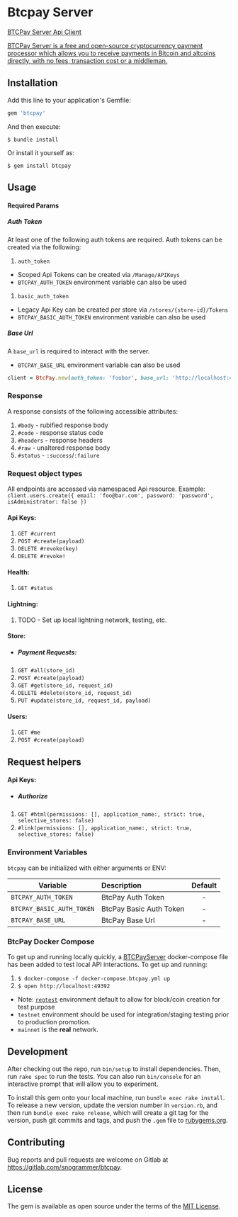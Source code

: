 # Btcpay Server

[BTCPay Server Api Client](https://btcpayserver.org/)

[BTCPay Server is a free and open-source cryptocurrency payment processor which allows you to receive payments in Bitcoin and altcoins directly, with no fees, transaction cost or a middleman.](https://docs.btcpayserver.org/API/Greenfield/v1/)

## Installation

Add this line to your application's Gemfile:

```ruby
gem 'btcpay'
```

And then execute:

    $ bundle install

Or install it yourself as:

    $ gem install btcpay

## Usage

#### Required Params

##### Auth Token

At least one of the following auth tokens are required. Auth tokens can be created via the following:

1. `auth_token`
  - Scoped Api Tokens can be created via `/Manage/APIKeys`
  - `BTCPAY_AUTH_TOKEN` environment variable can also be used
1. `basic_auth_token`
  - Legacy Api Key can be created per store via `/stores/{store-id}/Tokens`
  - `BTCPAY_BASIC_AUTH_TOKEN` environment variable can also be used

##### Base Url

A `base_url` is required to interact with the server.
  - `BTCPAY_BASE_URL` environment variable can also be used

```ruby
client = BtcPay.new(auth_token: 'foobar', base_url: 'http://localhost:49392')
```

### Response

A response consists of the following accessible attributes:

1. `#body` - rubified response body
1. `#code` - response status code
1. `#headers` - response headers
1. `#raw` - unaltered response body
1. `#status` - `:success`/`:failure`

### Request object types

All endpoints are accessed via namespaced Api resource. Example: `client.users.create({ email: 'foo@bar.com', password: 'password', isAdministrator: false })`

#### Api Keys:

1. `GET #current`
1. `POST #create(payload)`
1. `DELETE #revoke(key)`
1. `DELETE #revoke!`

#### Health:

1. `GET #status`

#### Lightning:

1. TODO - Set up local lightning network, testing, etc.

#### Store:

- ##### Payment Requests:

1. `GET #all(store_id)`
1. `POST #create(payload)`
1. `GET #get(store_id, request_id)`
1. `DELETE #delete(store_id, request_id)`
1. `PUT #update(store_id, request_id, payload)`

#### Users:

1. `GET #me`
1. `POST #create(payload)`

## Request helpers

#### Api Keys:

- ##### Authorize

1. `GET #html(permissions: [], application_name:, strict: true, selective_stores: false)`
1. `#link(permissions: [], application_name:, strict: true, selective_stores: false)`

### Environment Variables

`btcpay` can be initialized with either arguments or ENV:

| Variable                  |  Description            | Default  |
| --------------------------|:------------------------|:--------:|
| `BTCPAY_AUTH_TOKEN`       | BtcPay Auth Token       |    -     |
| `BTCPAY_BASIC_AUTH_TOKEN` | BtcPay Basic Auth Token |    -     |
| `BTCPAY_BASE_URL`         | BtcPay Base Url         |    -     |

### BtcPay Docker Compose

To get up and running locally quickly, a [BTCPayServer]((https://docs.btcpayserver.org/)) docker-compose file has been added to test local API interactions. To get up and running:

1. `$ docker-compose -f docker-compose.btcpay.yml up`
1. `$ open http://localhost:49392`
  - Note: [`regtest`](https://bisq.network/blog/how-to-set-up-bitcoin-regtest/) environment default to allow for block/coin creation for test purpose
  - `testnet` environment should be used for integration/staging testing prior to production promotion.
  - `mainnet` is the **real** network.

## Development

After checking out the repo, run `bin/setup` to install dependencies. Then, run `rake spec` to run the tests. You can also run `bin/console` for an interactive prompt that will allow you to experiment.

To install this gem onto your local machine, run `bundle exec rake install`. To release a new version, update the version number in `version.rb`, and then run `bundle exec rake release`, which will create a git tag for the version, push git commits and tags, and push the `.gem` file to [rubygems.org](https://rubygems.org).

## Contributing

Bug reports and pull requests are welcome on Gitlab at https://gitlab.com/snogrammer/btcpay.


## License

The gem is available as open source under the terms of the [MIT License](https://opensource.org/licenses/MIT).
